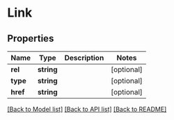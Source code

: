 # Link

## Properties
Name | Type | Description | Notes
------------ | ------------- | ------------- | -------------
**rel** | **string** |  | [optional] 
**type** | **string** |  | [optional] 
**href** | **string** |  | [optional] 

[[Back to Model list]](../README.md#documentation-for-models) [[Back to API list]](../README.md#documentation-for-api-endpoints) [[Back to README]](../README.md)


